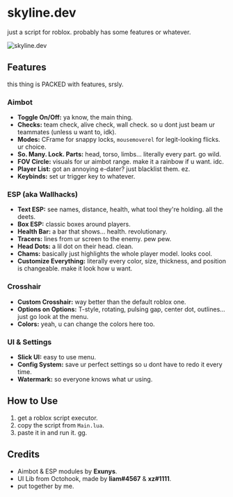 # skyline.dev

just a script for roblox. probably has some features or whatever.

![skyline.dev](<img width="498" height="498" alt="image" src="https://github.com/user-attachments/assets/00824741-0330-4d7a-846e-214bc7ba5d0a" />
)

##   Features

this thing is PACKED with features, srsly.

### Aimbot
*   **Toggle On/Off:** ya know, the main thing.
*   **Checks:** team check, alive check, wall check. so u dont just beam ur teammates (unless u want to, idk).
*   **Modes:** CFrame for snappy locks, `mousemoverel` for legit-looking flicks. ur choice.
*   **So. Many. Lock. Parts:** head, torso, limbs... literally every part. go wild.
*   **FOV Circle:** visuals for ur aimbot range. make it a rainbow if u want. idc.
*   **Player List:** got an annoying e-dater? just blacklist them. ez.
*   **Keybinds:** set ur trigger key to whatever.

### ESP (aka Wallhacks)
*   **Text ESP:** see names, distance, health, what tool they're holding. all the deets.
*   **Box ESP:** classic boxes around players.
*   **Health Bar:** a bar that shows... health. revolutionary.
*   **Tracers:** lines from ur screen to the enemy. pew pew.
*   **Head Dots:** a lil dot on their head. clean.
*   **Chams:** basically just highlights the whole player model. looks cool.
*   **Customize Everything:** literally every color, size, thickness, and position is changeable. make it look how u want.

### Crosshair
*   **Custom Crosshair:** way better than the default roblox one.
*   **Options on Options:** T-style, rotating, pulsing gap, center dot, outlines... just go look at the menu.
*   **Colors:** yeah, u can change the colors here too.

### UI & Settings
*   **Slick UI:** easy to use menu.
*   **Config System:** save ur perfect settings so u dont have to redo it every time.
*   **Watermark:** so everyone knows what ur using.

## How to Use

1.  get a roblox script executor.
2.  copy the script from `Main.lua`.
3.  paste it in and run it. gg.

## Credits

*   Aimbot & ESP modules by **Exunys**.
*   UI Lib from Octohook, made by **liam#4567** & **xz#1111**.
*   put together by me.
